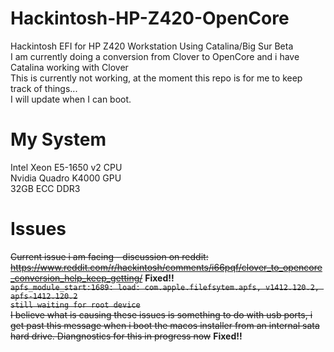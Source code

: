 # Hackintosh-HP-Z420-OpenCore
Hackintosh EFI for HP Z420 Workstation Using Catalina/Big Sur Beta   
I am currently doing a conversion from Clover to OpenCore  and i have Catalina working with Clover  
This is currently not working, at the moment this repo is for me to keep track of things...   
I will update when I can boot.  

# My System
Intel Xeon E5-1650 v2 CPU  
Nvidia Quadro K4000 GPU   
32GB ECC DDR3   

# Issues   
~~Current issue i am facing - discussion on reddit: https://www.reddit.com/r/hackintosh/comments/i66pqf/clover_to_opencore_conversion_help_keep_getting/~~ **Fixed!!**     
~~`apfs_module_start:1689: load: com.apple.filefsytem.apfs, v1412.120.2, apfs-1412.120.2`~~    
~~`still waiting for root device`~~   
~~I believe what is causing these issues is something to do with usb ports, i get past this message when i boot the macos installer from an internal sata hard drive. Diangnostics for this in progress now~~ **Fixed!!**     
